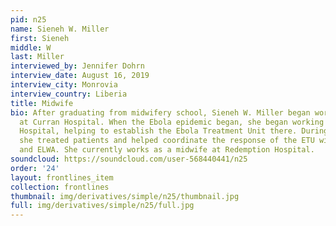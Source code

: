 ```yaml
---
pid: n25
name: Sieneh W. Miller
first: Sieneh
middle: W
last: Miller
interviewed_by: Jennifer Dohrn
interview_date: August 16, 2019
interview_city: Monrovia
interview_country: Liberia
title: Midwife
bio: After graduating from midwifery school, Sieneh W. Miller began work as a midwife
  at Curran Hospital. When the Ebola epidemic began, she began working at Redemption
  Hospital, helping to establish the Ebola Treatment Unit there. During the outbreak,
  she treated patients and helped coordinate the response of the ETU with Alan Hospital
  and ELWA. She currently works as a midwife at Redemption Hospital.
soundcloud: https://soundcloud.com/user-568440441/n25
order: '24'
layout: frontlines_item
collection: frontlines
thumbnail: img/derivatives/simple/n25/thumbnail.jpg
full: img/derivatives/simple/n25/full.jpg
---
```

